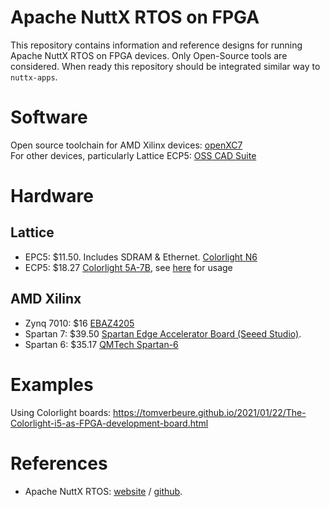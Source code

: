 # Apache NuttX RTOS on FPGA

This repository contains information and reference designs for running
Apache NuttX RTOS on FPGA devices. Only Open-Source tools are considered.
When ready this repository should be integrated similar way to `nuttx-apps`.

# Software

Open source toolchain for AMD Xilinx devices: [openXC7](https://github.com/openXC7)  
For other devices, particularly Lattice ECP5: [OSS CAD Suite](https://github.com/YosysHQ/oss-cad-suite-build)

# Hardware

## Lattice


* EPC5: $11.50. Includes SDRAM & Ethernet. [Colorlight N6](https://www.ledcontrollercard.com/english/colorlight-n6-led-mini-receiving-card.html)
* ECP5: $18.27 [Colorlight 5A-7B](https://es.aliexpress.com/item/1005003580229862.html), see [here](https://tomverbeure.github.io/2021/01/22/The-Colorlight-i5-as-FPGA-development-board.html) for usage

## AMD Xilinx

* Zynq 7010: $16 [EBAZ4205](https://es.aliexpress.com/item/1005004530722687.html)
* Spartan 7: $39.50 [Spartan Edge Accelerator Board (Seeed Studio)](https://wiki.seeedstudio.com/Spartan-Edge-Accelerator-Board).
* Spartan 6: $35.17 [QMTech Spartan-6](https://www.satistronics.com/shop/181172-xilinx-fpga-spartan6-spartan-6-core-board-xc6slx16-ddr3-256mb-5522)

# Examples

Using Colorlight boards: https://tomverbeure.github.io/2021/01/22/The-Colorlight-i5-as-FPGA-development-board.html

# References

* Apache NuttX RTOS: [website](https://nuttx.apache.org) / [github](https://github.com/apache/nuttx).
